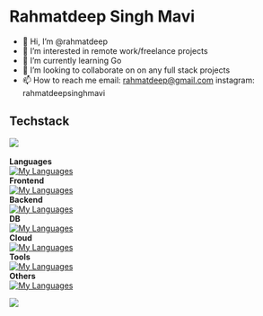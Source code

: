 
# Rahmatdeep Singh Mavi
- 👋 Hi, I’m @rahmatdeep
- 👀 I’m interested in remote work/freelance projects
- 🌱 I’m currently learning Go
- 💞️ I’m looking to collaborate on on any full stack projects
- 📫 How to reach me email: rahmatdeep@gmail.com instagram: rahmatdeepsinghmavi

## Techstack
![](https://github-readme-stats.vercel.app/api/top-langs/?username=rahmatdeep&theme=dark&hide_border=false&include_all_commits=false&count_private=false&layout=compact)<br/><br/>
**Languages**<br>
[![My Languages](https://skillicons.dev/icons?i=js,ts,go,bash)](https://skillicons.dev)<br>
**Frontend**<br>
[![My Languages](https://skillicons.dev/icons?i=react,next,redux,bootstrap,htmx,css,tailwind)](https://skillicons.dev)<br>
**Backend**<br>
[![My Languages](https://skillicons.dev/icons?i=bun,express,graphql,jest,nodejs,npm,workers,discordjs,nginx)](https://skillicons.dev)<br>
**DB**<br>
[![My Languages](https://skillicons.dev/icons?i=mongodb,redis,postgres,prisma)](https://skillicons.dev)<br>
**Cloud**<br>
[![My Languages](https://skillicons.dev/icons?i=aws,cloudflare,gcp,vercel)](https://skillicons.dev)<br>
**Tools**<br>
[![My Languages](https://skillicons.dev/icons?i=postman,vim,githubactions,md,docker,git,vite,vscode,webpack)](https://skillicons.dev)<br>
**Others**<br>
[![My Languages](https://skillicons.dev/icons?i=arch,arduino,raspberrypi)](https://skillicons.dev)<br>


![](https://github-readme-streak-stats.herokuapp.com/?user=rahmatdeep&theme=dark&hide_border=false)

<!---
rahmatdeep/rahmatdeep is a ✨ special ✨ repository because its `README.md` (this file) appears on your GitHub profile.
You can click the Preview link to take a look at your changes.
--->
